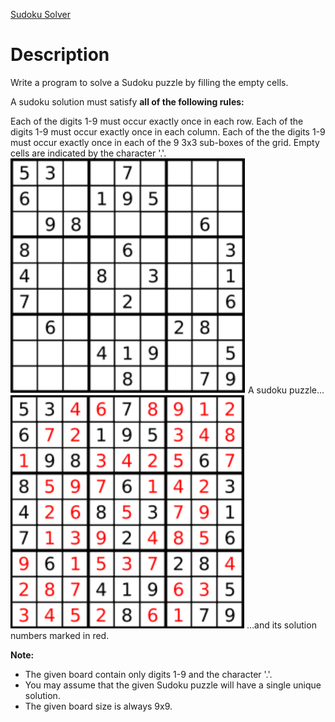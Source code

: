 [Sudoku Solver](https://leetcode.com/problems/sudoku-solver/)

# Description

Write a program to solve a Sudoku puzzle by filling the empty cells.

A sudoku solution must satisfy **all of the following rules:**

Each of the digits 1-9 must occur exactly once in each row.
Each of the digits 1-9 must occur exactly once in each column.
Each of the the digits 1-9 must occur exactly once in each of the 9 3x3 sub-boxes of the grid.
Empty cells are indicated by the character '.'.
![sudoku-puzzle](./sudoku_puzzle.png)
A sudoku puzzle...
![sudoku-solution](./sudoku_solution.png)
...and its solution numbers marked in red.

**Note:**
* The given board contain only digits 1-9 and the character '.'.
* You may assume that the given Sudoku puzzle will have a single unique solution.
* The given board size is always 9x9.